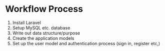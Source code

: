 # Workflow Process

1. Install Laravel
2. Setup MySQL etc. database
3. Write out data structure/purpose
4. Create the application models
5. Set up the user model and authentication process (sign in, register etc,) 